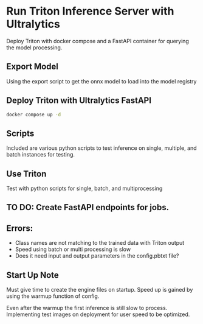 # Run Triton Inference Server with Ultralytics

Deploy Triton with docker compose and a FastAPI container for querying the model processing.

## Export Model

Using the export script to get the onnx model to load into the model registry

## Deploy Triton with Ultralytics FastAPI

```bash
docker compose up -d
```

## Scripts

Included are various python scripts to test inference on single, multiple, and batch instances for testing.

## Use Triton

Test with python scripts for single, batch, and multiprocessing

## TO DO: Create FastAPI endpoints for jobs.

## Errors:

- Class names are not matching to the trained data with Triton output
- Speed using batch or multi processing is slow
- Does it need input and output parameters in the config.pbtxt file?


## Start Up Note

Must give time to create the engine files on startup.  Speed up is gained by using the warmup function of config.

Even after the warmup the first inference is still slow to process.  Implementing test images on deployment for user speed to be optimized.